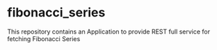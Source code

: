 # fibonacci_series
This repository contains an Application to provide REST full service for fetching Fibonacci Series

